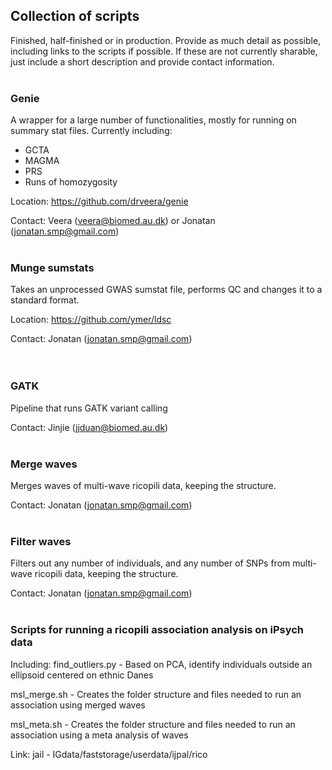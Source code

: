 ## Collection of scripts

Finished, half-finished or in production. Provide as much detail as possible, including links to the scripts if possible. If these are not currently sharable, just include a short description and provide contact information.
<br><br>

### Genie

A wrapper for a large number of functionalities, mostly for running on summary stat files.
Currently including:
- GCTA
- MAGMA
- PRS
- Runs of homozygosity

Location: https://github.com/drveera/genie

Contact: Veera (veera@biomed.au.dk) or Jonatan (jonatan.smp@gmail.com)
<br><br>

### Munge sumstats
Takes an unprocessed GWAS sumstat file, performs QC and changes it to a standard format.

Location: https://github.com/ymer/ldsc   

Contact: Jonatan (jonatan.smp@gmail.com)  
<br><br>

### GATK
Pipeline that runs GATK variant calling

Contact: Jinjie (jjduan@biomed.au.dk)
<br><br>

### Merge waves
Merges waves of multi-wave ricopili data, keeping the structure.

Contact: Jonatan (jonatan.smp@gmail.com) 
<br><br>

### Filter waves
Filters out any number of individuals, and any number of SNPs from multi-wave ricopili data, keeping the structure.

Contact: Jonatan (jonatan.smp@gmail.com) 
<br><br>

### Scripts for running a ricopili association analysis on iPsych data
Including:
find_outliers.py - Based on PCA, identify individuals outside an ellipsoid centered on ethnic Danes

msl_merge.sh - Creates the folder structure and files needed to run an association using merged waves

msl_meta.sh - Creates the folder structure and files needed to run an association using a meta analysis of waves

Link: jail - IGdata/faststorage/userdata/ijpal/rico
<br><br>
